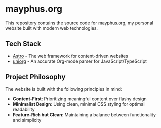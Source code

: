 # mayphus.org

This repository contains the source code for [mayphus.org](https://mayphus.org/), my personal website built with modern web technologies.

## Tech Stack

- [Astro](https://astro.build) - The web framework for content-driven websites
- [uniorg](https://github.com/rasendubi/uniorg) - An accurate Org-mode parser for JavaScript/TypeScript

## Project Philosophy

The website is built with the following principles in mind:

- **Content-First**: Prioritizing meaningful content over flashy design
- **Minimalist Design**: Using clean, minimal CSS styling for optimal readability
- **Feature-Rich but Clean**: Maintaining a balance between functionality and simplicity
